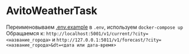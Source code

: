 # AvitoWeatherTask
Переименовываем <a href=".env.example">.env.example</a> в `.env`, используем `docker-compose up`
Обращаемся к: `http://localhost:5001/v1/current/?city=<название_города>`
и
`http://127.0.0.1:5011/v1/forecast/?city=<название_города>&dt=<дата или дата-время>`
